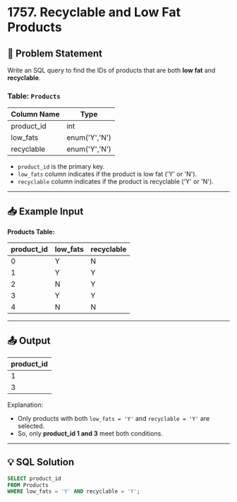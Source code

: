 # 1757. Recyclable and Low Fat Products

## 📝 Problem Statement

Write an SQL query to find the IDs of products that are both **low fat** and **recyclable**.

### Table: `Products`

| Column Name | Type         |
|-------------|--------------|
| product_id  | int          |
| low_fats    | enum('Y','N')|
| recyclable  | enum('Y','N')|

- `product_id` is the primary key.
- `low_fats` column indicates if the product is low fat ('Y' or 'N').
- `recyclable` column indicates if the product is recyclable ('Y' or 'N').

---

## 📥 Example Input

**Products Table:**

| product_id | low_fats | recyclable |
|------------|----------|------------|
| 0          | Y        | N          |
| 1          | Y        | Y          |
| 2          | N        | Y          |
| 3          | Y        | Y          |
| 4          | N        | N          |

---

## 📤 Output

| product_id |
|------------|
| 1          |
| 3          |

Explanation:
 - Only products with both `low_fats = 'Y'` and `recyclable = 'Y'` are selected.  
 - So, only **product_id 1 and 3** meet both conditions.

---

## 💡 SQL Solution

```sql
SELECT product_id
FROM Products
WHERE low_fats = 'Y' AND recyclable = 'Y';
